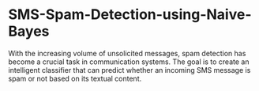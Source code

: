 # SMS-Spam-Detection-using-Naive-Bayes
With the increasing volume of unsolicited messages, spam detection has become a crucial task in communication systems. The goal is to create an intelligent classifier that can predict whether an incoming SMS message is spam or not based on its textual content.
